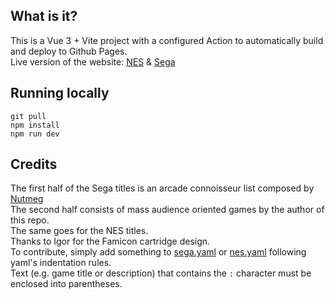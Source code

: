 ## What is it?
This is a Vue 3 + Vite project with a configured Action to automatically build and deploy to Github Pages.\
Live version of the website: [NES](https://bestercode.github.io/#/nes) & [Sega](https://bestercode.github.io/#/sega)

## Running locally
```console
git pull
npm install
npm run dev
```

## Credits
The first half of the Sega titles is an arcade connoisseur list composed by [Nutmeg](https://rpgcodex.net/forums/members/nutmeg.16903/)\
The second half consists of mass audience oriented games by the author of this repo.\
The same goes for the NES titles.\
Thanks to Igor for the Famicon cartridge design.\
To contribute, simply add something to [sega.yaml](https://github.com/BesterCode/bestercode.github.io/blob/master/src/assets/sega.yaml) or [nes.yaml](https://github.com/BesterCode/bestercode.github.io/blob/master/src/assets/nes.yaml) following yaml's indentation rules.\
Text (e.g. game title or description) that contains the `:` character must be enclosed into parentheses.